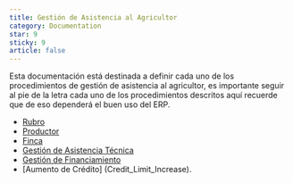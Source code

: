 ```yaml
---
title: Gestión de Asistencia al Agricultor
category: Documentation
star: 9
sticky: 9
article: false
---
```


Esta documentación está destinada a definir cada uno de los procedimientos de gestión de asistencia al agricultor, es importante seguir al pie de la letra cada uno de los procedimientos descritos aquí recuerde que de eso dependerá el buen uso del ERP.

- [Rubro](item)
- [Productor](producer)
- [Finca](estate)
- [Gestión de Asistencia Técnica](technical-assistance-management)
- [Gestión de Financiamiento](financing-management)
- [Aumento de Crédito] (Credit_Limit_Increase).
